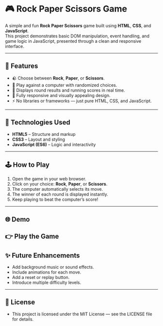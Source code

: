 # 🎮 Rock Paper Scissors Game  

A simple and fun **Rock Paper Scissors** game built using **HTML**, **CSS**, and **JavaScript**.  
This project demonstrates basic DOM manipulation, event handling, and game logic in JavaScript, presented through a clean and responsive interface.  

---

## 🚀 Features  
- 🪨 Choose between **Rock**, **Paper**, or **Scissors**.  
- 🤖 Play against a computer with randomized choices.  
- 🧠 Displays round results and running scores in real time.  
- 🎨 Fully responsive and visually appealing design.  
- ⚡ No libraries or frameworks — just pure HTML, CSS, and JavaScript.  

---

## 🧩 Technologies Used  
- **HTML5** – Structure and markup  
- **CSS3** – Layout and styling  
- **JavaScript (ES6)** – Logic and interactivity  

---

## 🕹️ How to Play  
1. Open the game in your web browser.  
2. Click on your choice: **Rock**, **Paper**, or **Scissors**.  
3. The computer automatically selects its move.  
4. The winner of each round is displayed instantly.  
5. Keep playing to beat the computer’s score!  

---
## 🌐 Demo
👉 Play the Game
---

## ✨ Future Enhancements
- Add background music or sound effects.
- Include animations for each move.
- Add a reset or replay button.
- Introduce multiple difficulty levels.
---
## 🧾 License
- This project is licensed under the MIT License — see the LICENSE file for details.
